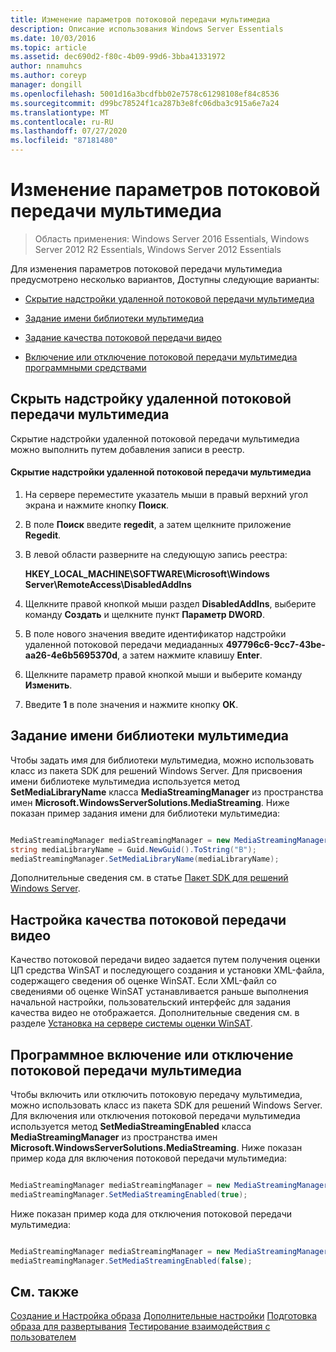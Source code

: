 ```yaml
---
title: Изменение параметров потоковой передачи мультимедиа
description: Описание использования Windows Server Essentials
ms.date: 10/03/2016
ms.topic: article
ms.assetid: dec690d2-f80c-4b09-99d6-3bba41331972
author: nnamuhcs
ms.author: coreyp
manager: dongill
ms.openlocfilehash: 5001d16a3bcdfbb02e7578c61298108ef84c8536
ms.sourcegitcommit: d99bc78524f1ca287b3e8fc06dba3c915a6e7a24
ms.translationtype: MT
ms.contentlocale: ru-RU
ms.lasthandoff: 07/27/2020
ms.locfileid: "87181480"
---
```

# <a name="change-media-streaming-settings"></a>Изменение параметров потоковой передачи мультимедиа

>Область применения: Windows Server 2016 Essentials, Windows Server 2012 R2 Essentials, Windows Server 2012 Essentials

Для изменения параметров потоковой передачи мультимедиа предусмотрено несколько вариантов, Доступны следующие варианты:

-   [Скрытие надстройки удаленной потоковой передачи мультимедиа](Change-Media-Streaming-Settings.md#BKMK_DisableRemote)

-   [Задание имени библиотеки мультимедиа](Change-Media-Streaming-Settings.md#BKMK_LibraryName)

-   [Задание качества потоковой передачи видео](Change-Media-Streaming-Settings.md#BKMK_StreamingQuality)

-   [Включение или отключение потоковой передачи мультимедиа программными средствами](Change-Media-Streaming-Settings.md#BKMK_Program)

##  <a name="hide-remote-media-streaming-add-in"></a><a name="BKMK_DisableRemote"></a>Скрыть надстройку удаленной потоковой передачи мультимедиа
 Скрытие надстройки удаленной потоковой передачи мультимедиа можно выполнить путем добавления записи в реестр.

#### <a name="to-hide-the-remote-media-streaming-add-in"></a>Скрытие надстройки удаленной потоковой передачи мультимедиа

1.  На сервере переместите указатель мыши в правый верхний угол экрана и нажмите кнопку **Поиск**.

2.  В поле **Поиск** введите **regedit**, а затем щелкните приложение **Regedit**.

3.  В левой области разверните на следующую запись реестра:

     **HKEY_LOCAL_MACHINE\SOFTWARE\Microsoft\Windows Server\RemoteAccess\DisabledAddIns**

4.  Щелкните правой кнопкой мыши раздел **DisabledAddIns**, выберите команду **Создать** и щелкните пункт **Параметр DWORD**.

5.  В поле нового значения введите идентификатор надстройки удаленной потоковой передачи медиаданных **497796c6-9cc7-43be-aa26-4e6b5695370d**, а затем нажмите клавишу **Enter**.

6.  Щелкните параметр правой кнопкой мыши и выберите команду **Изменить**.

7.  Введите **1** в поле значения и нажмите кнопку **ОК**.

##  <a name="set-the-media-library-name"></a><a name="BKMK_LibraryName"></a>Задание имени библиотеки мультимедиа
 Чтобы задать имя для библиотеки мультимедиа, можно использовать класс из пакета SDK для решений Windows Server. Для присвоения имени библиотеке мультимедиа используется метод **SetMediaLibraryName** класса **MediaStreamingManager** из пространства имен **Microsoft.WindowsServerSolutions.MediaStreaming**. Ниже показан пример задания имени для библиотеки мультимедиа:

```c#

MediaStreamingManager mediaStreamingManager = new MediaStreamingManager();
string mediaLibraryName = Guid.NewGuid().ToString("B");
mediaStreamingManager.SetMediaLibraryName(mediaLibraryName);

```

 Дополнительные сведения см. в статье [Пакет SDK для решений Windows Server](https://go.microsoft.com/fwlink/?LinkID=248648).

##  <a name="set-video-streaming-quality"></a><a name="BKMK_StreamingQuality"></a>Настройка качества потоковой передачи видео
 Качество потоковой передачи видео задается путем получения оценки ЦП средства WinSAT и последующего создания и установки XML-файла, содержащего сведения об оценке WinSAT. Если XML-файл со сведениями об оценке WinSAT устанавливается раньше выполнения начальной настройки, пользовательский интерфейс для задания качества видео не отображается. Дополнительные сведения см. в разделе [Установка на сервере системы оценки WinSAT](Set-the-WinSAT-Score-on-the-Server.md).

##  <a name="programmatically-enable-or-disable-media-streaming"></a><a name="BKMK_Program"></a>Программное включение или отключение потоковой передачи мультимедиа
 Чтобы включить или отключить потоковую передачу мультимедиа, можно использовать класс из пакета SDK для решений Windows Server. Для включения или отключения потоковой передачи мультимедиа используется метод **SetMediaStreamingEnabled** класса **MediaStreamingManager** из пространства имен **Microsoft.WindowsServerSolutions.MediaStreaming**. Ниже показан пример кода для включения потоковой передачи мультимедиа:

```c#

MediaStreamingManager mediaStreamingManager = new MediaStreamingManager();
mediaStreamingManager.SetMediaStreamingEnabled(true);

```

 Ниже показан пример кода для отключения потоковой передачи мультимедиа:

```c#

MediaStreamingManager mediaStreamingManager = new MediaStreamingManager();
mediaStreamingManager.SetMediaStreamingEnabled(false);
```

## <a name="see-also"></a>См. также
 [Создание и Настройка образа](Creating-and-Customizing-the-Image.md) [Дополнительные настройки](Additional-Customizations.md) [Подготовка образа для развертывания](Preparing-the-Image-for-Deployment.md) [Тестирование взаимодействия с пользователем](Testing-the-Customer-Experience.md)